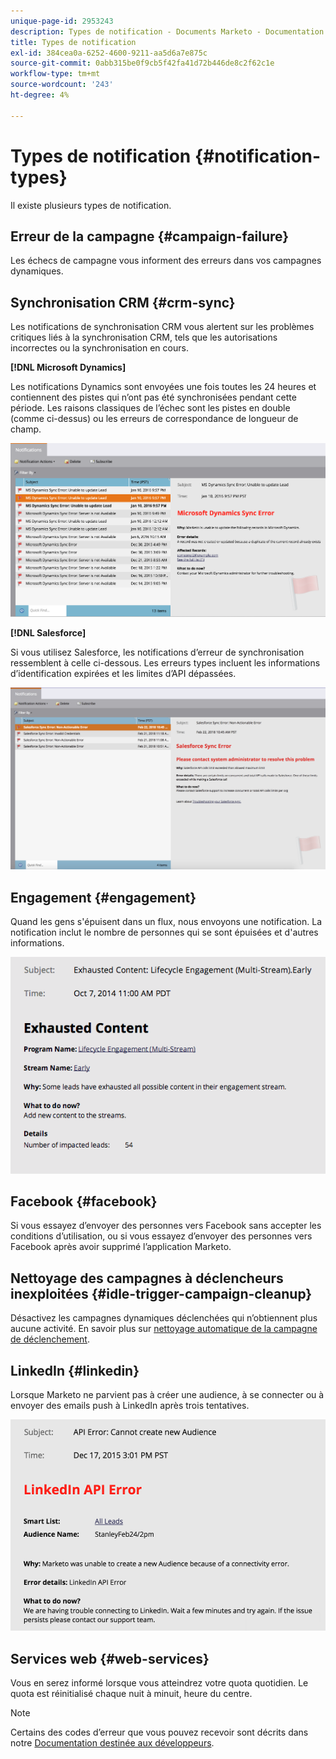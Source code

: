 ```yaml
---
unique-page-id: 2953243
description: Types de notification - Documents Marketo - Documentation du produit
title: Types de notification
exl-id: 384cea0a-6252-4600-9211-aa5d6a7e875c
source-git-commit: 0abb315be0f9cb5f42fa41d72b446de8c2f62c1e
workflow-type: tm+mt
source-wordcount: '243'
ht-degree: 4%

---
```


# Types de notification {#notification-types}

Il existe plusieurs types de notification.

## Erreur de la campagne   {#campaign-failure}

Les échecs de campagne vous informent des erreurs dans vos campagnes dynamiques.

## Synchronisation CRM {#crm-sync}

Les notifications de synchronisation CRM vous alertent sur les problèmes critiques liés à la synchronisation CRM, tels que les autorisations incorrectes ou la synchronisation en cours.

**[!DNL Microsoft Dynamics]**

Les notifications Dynamics sont envoyées une fois toutes les 24 heures et contiennent des pistes qui n’ont pas été synchronisées pendant cette période. Les raisons classiques de l’échec sont les pistes en double (comme ci-dessus) ou les erreurs de correspondance de longueur de champ.

![](assets/image2016-1-20-11-3a19-3a58.png)

**[!DNL Salesforce]**

Si vous utilisez Salesforce, les notifications d’erreur de synchronisation ressemblent à celle ci-dessous. Les erreurs types incluent les informations d’identification expirées et les limites d’API dépassées.

![](assets/salesforcesyncerror.png)

## Engagement {#engagement}

Quand les gens s&#39;épuisent dans un flux, nous envoyons une notification. La notification inclut le nombre de personnes qui se sont épuisées et d&#39;autres informations.

![](assets/image2014-10-14-10-3a57-3a9.png)

## Facebook {#facebook}

Si vous essayez d’envoyer des personnes vers Facebook sans accepter les conditions d’utilisation, ou si vous essayez d’envoyer des personnes vers Facebook après avoir supprimé l’application Marketo.

## Nettoyage des campagnes à déclencheurs inexploitées {#idle-trigger-campaign-cleanup}

Désactivez les campagnes dynamiques déclenchées qui n’obtiennent plus aucune activité. En savoir plus sur  [nettoyage automatique de la campagne de déclenchement](/help/marketo/product-docs/core-marketo-concepts/smart-campaigns/using-smart-campaigns/automatic-trigger-campaign-cleanup.md).

## LinkedIn {#linkedin}

Lorsque Marketo ne parvient pas à créer une audience, à se connecter ou à envoyer des emails push à LinkedIn après trois tentatives.

![](assets/linkedin.png)

## Services web {#web-services}

Vous en serez informé lorsque vous atteindrez votre quota quotidien. Le quota est réinitialisé chaque nuit à minuit, heure du centre.

>[!NOTE]
>
>Certains des codes d’erreur que vous pouvez recevoir sont décrits dans notre [Documentation destinée aux développeurs](https://developers.marketo.com/rest-api/error-codes/#response_level_error_codes).
